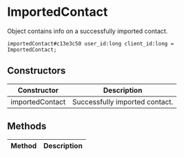 # ImportedContact
Object contains info on a successfully imported contact.

```
importedContact#c13e3c50 user_id:long client_id:long = ImportedContact;
```

## Constructors
| Constructor | Description |
| ---- | ----------- |
| importedContact | Successfully imported contact. |


## Methods
| Method | Description |
| ---- | ----------- |


